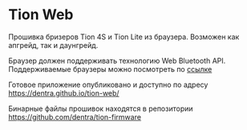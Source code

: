# Tion Web

Прошивка бризеров Tion 4S и Tion Lite из браузера. Возможен как апгрейд, так и даунгрейд.

Браузер должен поддерживать технологию Web Bluetooth API. Поддерживаемые браузеры можно посмотреть по [ссылке](https://developer.mozilla.org/en-US/docs/Web/API/Web_Bluetooth_API#browser_compatibility)

Готовое приложение опубликовано и доступно по адресу https://dentra.github.io/tion-web/

Бинарные файлы прошивок находятся в репозитории https://github.com/dentra/tion-firmware
